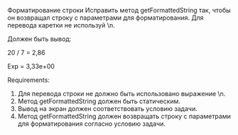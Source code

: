 Форматирование строки
Исправить метод getFormattedString так, чтобы он возвращал строку с параметрами для форматирования.
Для перевода каретки не используй \n.

Должен быть вывод:

20 / 7 = 2,86

Exp = 3,33e+00


Requirements:
1. Для перевода строки не должно быть использовано выражение \n.
2. Метод getFormattedString должен быть статическим.
3. Вывод на экран должен соответствовать условию задачи.
4. Метод getFormattedString должен возвращать строку с параметрами для форматирования согласно условию задачи.
